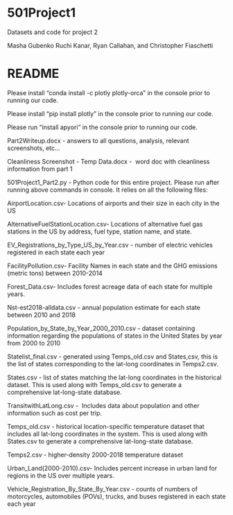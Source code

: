 # 501Project1
Datasets and code for project 2

Masha Gubenko Ruchi Kanar, Ryan Callahan, and Christopher Fiaschetti
# README

Please install “conda install -c plotly plotly-orca” in the console prior to running our code.

Please install “pip install plotly” in the console prior to running our code.

Please run “install apyori” in the console prior to running our code.



Part2Writeup.docx - answers to all questions, analysis, relevant screenshots, etc...

Cleanliness Screenshot - Temp Data.docx -  word doc with cleanliness information from part 1



501Project1_Part2.py - Python code for this entire project. Please run after running above commands in console. It relies on all the following files:



AirportLocation.csv- Locations of airports and their size in each city in the US

AlternativeFuelStationLocation.csv- Locations of alternative fuel gas stations in the US by address, fuel type, station name, and state.

EV_Registrations_by_Type_US_by_Year.csv - number of electric vehicles registered in each state each year

FacilityPollution.csv- Facility Names in each state and the GHG emissions (metric tons) between 2010-2014 

Forest_Data.csv- Includes forest acreage data of each state for multiple years.

Nst-est2018-alldata.csv - annual population estimate for each state between 2010 and 2018

Population_by_State_by_Year_2000_2010.csv - dataset containing information regarding the populations of states in the United States by year from 2000 to 2010

Statelist_final.csv - generated using Temps_old.csv and States,csv, this is the list of states corresponding to the lat-long coordinates in Temps2.csv. 

States.csv - list of states matching the lat-long coordinates in the historical dataset. This is used along with Temps_old.csv to generate a comprehensive lat-long-state database.

TransitwithLatLong.csv -  Includes data about population and other information such as cost per trip.

Temps_old.csv - historical location-specific temperature dataset that includes all lat-long coordinates in the system. This is used along with States.csv to generate a comprehensive lat-long-state database.

Temps2.csv - higher-density 2000-2018 temperature dataset

Urban_Land(2000-2010).csv- Includes percent increase in urban land for regions in the US over multiple years.

Vehicle_Registration_By_State_By_Year.csv - counts of numbers of motorcycles, automobiles (POVs), trucks, and buses registered in each state each year

